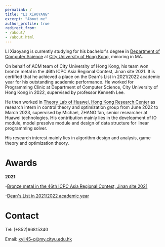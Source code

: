 ```yaml
---
permalink: /
title: "LI XIAOYANG"
excerpt: "About me"
author_profile: true
redirect_from:
- /about/
- /about.html
---
```

LI Xiaoyang is currently studying for his bachelor's degree in [Department of Computer Science](https://www.cs.cityu.edu.hk/) 
at [City University of Hong Kong](https://www.cityu.edu.hk/), minoring in MA.

On behalf of ACM team of City University of Hong Kong, his team won bronze metal in the 46th ICPC Asia Regional Contest,
Jinan site 2021. It is certified that he achieved a place on the Dean's List in 2021/2022 academic year for his outstanding academic performance. 
He worked for Programming Clinic at Department of Computer Science, City University of Hong Kong in 2022, supervised by professor Kenneth Lee.

He then worked in [Theory Lab of Huawei, Hong Kong Research Center](https://www.hkstp.org/our-community/innovator-directory/company-details?company=huawei-tech-investment-co-limited) 
as research intern in control theory and optimization group from June 2022 to March 2023,
supervised by Michael, ZHANG fan, senior researcher at Huawei technologies. His contribution mainly lies in the development of IO module, model presolve module 
and design of data structure for linear programming solver.

His research interest mainly lies in algorithm design and analysis, game theory and 
optimization theory.

Awards
======
**2021**

-[Bronze metal in the 46th ICPC Asia Regional Contest, Jinan site 2021](http://AharenDaisuki.github.io/files/mmw.pdf)

-[Dean's List in 2021/2022 academic year](http://AharenDaisuki.github.io/files/deansList_2021.pdf)

Contact
======
Tel: (+852)66815340

Email: xyli45-c@my.cityu.edu.hk